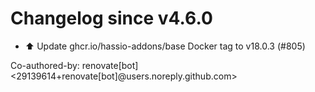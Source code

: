 # Changelog since v4.6.0
- ⬆️ Update ghcr.io/hassio-addons/base Docker tag to v18.0.3 (#805)

Co-authored-by: renovate[bot] <29139614+renovate[bot]@users.noreply.github.com> 

